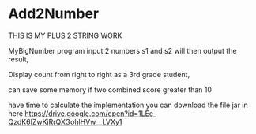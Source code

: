 # Add2Number
THIS IS MY PLUS 2 STRING WORK

MyBigNumber program input 2 numbers s1 and s2 will then output the result,

Display count from right to right as a 3rd grade student,

can save some memory if two combined score greater than 10

have time to calculate the implementation
you can download the file jar in here
https://drive.google.com/open?id=1LEe-QzdK6IZwKjRrQXGohlHVw__LVXy1
